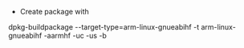 
* Create package with

dpkg-buildpackage --target-type=arm-linux-gnueabihf -t arm-linux-gnueabihf -aarmhf -uc -us -b
